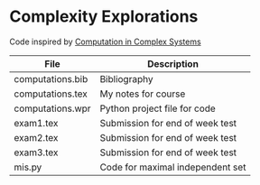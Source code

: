 # Complexity Explorations

Code inspired by [Computation in Complex Systems](https://www.complexityexplorer.org/courses/99-computation-in-complex-systems)

| File|Description|
|---------------------------|---------------------------------------------------------------------------|
|computations.bib|Bibliography|
|computations.tex|My notes for course|
|computations.wpr|Python project file for code|
|exam1.tex|Submission for end of week test|
|exam2.tex|Submission for end of week test|
|exam3.tex|Submission for end of week test|
|mis.py|Code for maximal independent set|
